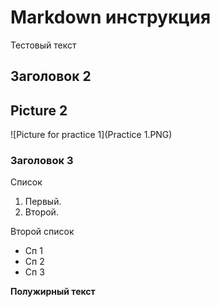 # Markdown инструкция 

Тестовый текст

## Заголовок 2

## Picture 2

![Picture for practice 1](Practice 1.PNG)

### Заголовок 3

Список

1. Первый.
2. Второй.

Второй список

- Сп 1
- Сп 2
- Сп 3

**Полужирный текст**
